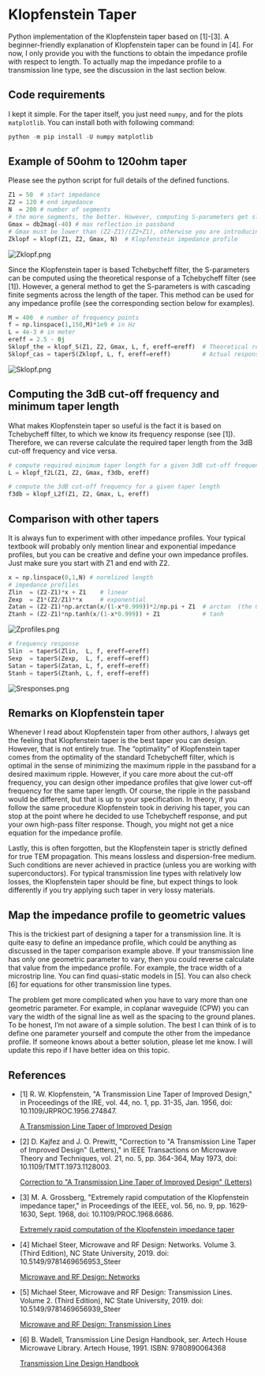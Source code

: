 # Klopfenstein Taper

Python implementation of the Klopfenstein taper based on [1]-[3]. A beginner-friendly explanation of Klopfenstein taper can be found in [4]. For now, I only provide you with the functions to obtain the impedance profile with respect to length. To actually map the impedance profile to a transmission line type, see the discussion in the last section below.

## Code requirements

I kept it simple. For the taper itself, you just need `numpy`, and for the plots `matplotlib`. You can install both with following command:

```powershell
python -m pip install -U numpy matplotlib
```

## Example of 50ohm to 120ohm taper

Please see the python script for full details of the defined functions.

```python
Z1 = 50  # start impedance
Z2 = 120 # end impedance
N  = 200 # number of segments 
# the more segments, the better. However, computing S-parameters get slower via matrix cascade method.
Gmax = db2mag(-40) # max reflection in passband
# Gmax must be lower than (Z2-Z1)/(Z2+Z1), otherwise you are introducing gain in S11. I will let you think about that!
Zklopf = klopf(Z1, Z2, Gmax, N)  # Klopfenstein impedance profile
```

![Zklopf.png](images/Zklopf.png)

Since the Klopfenstein taper is based Tchebycheff filter, the S-parameters can be computed using the theoretical response of a Tchebycheff filter (see [1]). However, a general method to get the S-parameters is with cascading finite segments across the length of the taper. This method can be used for any impedance profile (see the corresponding section below for examples).

```python
M = 400  # number of frequency points
f = np.linspace(1,150,M)*1e9 # in Hz
L = 4e-3 # in meter
ereff = 2.5 - 0j
Sklopf_the = klopf_S(Z1, Z2, Gmax, L, f, ereff=ereff)  # Theoretical response
Sklopf_cas = taperS(Zklopf, L, f, ereff=ereff)         # Actual response of cascade of finite segments
```

![Sklopf.png](images/Sklopf.png)

## Computing the 3dB cut-off frequency and minimum taper length

What makes Klopfenstein taper so useful is the fact it is based on Tchebycheff filter, to which we know its frequency response (see [1]). Therefore, we can reverse calculate the required taper length from the 3dB cut-off frequency and vice versa. 

```python
# compute required minimum taper length for a given 3dB cut-off frequency
L = klopf_f2L(Z1, Z2, Gmax, f3db, ereff)

# compute the 3dB cut-off frequency for a given taper length
f3db = klopf_L2f(Z1, Z2, Gmax, L, ereff)
```

## Comparison with other tapers

It is always fun to experiment with other impedance profiles. Your typical textbook will probably only mention linear and exponential impedance profiles, but you can be creative and define your own impedance profiles. Just make sure you start with Z1 and end with Z2.

```python
x = np.linspace(0,1,N) # normlized length
# impedance profiles
Zlin  = (Z2-Z1)*x + Z1    # linear
Zexp  = Z1*(Z2/Z1)**x     # exponential
Zatan = (Z2-Z1)*np.arctan(x/(1-x*0.999))*2/np.pi + Z1  # arctan  (the 0.999 is to avoid dividing by zero)
Ztanh = (Z2-Z1)*np.tanh(x/(1-x*0.999)) + Z1            # tanh
```

![Zprofiles.png](images/Zprofiles.png)

```python
# frequency response
Slin  = taperS(Zlin,  L, f, ereff=ereff)
Sexp  = taperS(Zexp,  L, f, ereff=ereff)
Satan = taperS(Zatan, L, f, ereff=ereff)
Stanh = taperS(Ztanh, L, f, ereff=ereff)
```

![Sresponses.png](images/Sresponses.png)

## Remarks on Klopfenstein taper

Whenever I read about Klopfenstein taper from other authors, I always get the feeling that Klopfenstein taper is the best taper you can design. However, that is not entirely true. The “optimality” of Klopfenstein taper comes from the optimality of the standard Tchebycheff filter, which is optimal in the sense of minimizing the maximum ripple in the passband for a desired maximum ripple. However, if you care more about the cut-off frequency, you can design other impedance profiles that give lower cut-off frequency for the same taper length. Of course, the ripple in the passband would be different, but that is up to your specification. In theory, if you follow the same procedure Klopfenstein took in deriving his taper, you can stop at the point where he decided to use Tchebycheff response, and put your own high-pass filter response. Though, you might not get a nice equation for the impedance profile.

Lastly, this is often forgotten, but the Klopfenstein taper is strictly defined for true TEM propagation. This means lossless and dispersion-free medium. Such conditions are never achieved in practice (unless you are working with superconductors). For typical transmission line types with relatively low losses, the Klopfenstein taper should be fine, but expect things to look differently if you try applying such taper in very lossy materials.

## Map the impedance profile to geometric values

This is the trickiest part of designing a taper for a transmission line. It is quite easy to define an impedance profile, which could be anything as discussed in the taper comparison example above. If your transmission line has only one geometric parameter to vary, then you could reverse calculate that value from the impedance profile. For example, the trace width of a microstrip line. You can find quasi-static models in [5]. You can also check [6] for equations for other transmission line types.

The problem get more complicated when you have to vary more than one geometric parameter. For example, in coplanar waveguide (CPW) you can vary the width of the signal line as well as the spacing to the ground planes. To be honest, I’m not aware of a simple solution. The best I can think of is to define one parameter yourself and compute the other from the impedance profile. If someone knows about a better solution, please let me know. I will update this repo if I have better idea on this topic.

## References

- [1] R. W. Klopfenstein, "A Transmission Line Taper of Improved Design," in Proceedings of the IRE, vol. 44, no. 1, pp. 31-35, Jan. 1956, doi: 10.1109/JRPROC.1956.274847.
    
    [A Transmission Line Taper of Improved Design](https://ieeexplore.ieee.org/document/4051841)
    
- [2] D. Kajfez and J. O. Prewitt, "Correction to "A Transmission Line Taper of Improved Design" (Letters)," in IEEE Transactions on Microwave Theory and Techniques, vol. 21, no. 5, pp. 364-364, May 1973, doi: 10.1109/TMTT.1973.1128003.
    
    [Correction to "A Transmission Line Taper of Improved Design" (Letters)](https://ieeexplore.ieee.org/document/1128003)
    
- [3] M. A. Grossberg, "Extremely rapid computation of the Klopfenstein impedance taper," in Proceedings of the IEEE, vol. 56, no. 9, pp. 1629-1630, Sept. 1968, doi: 10.1109/PROC.1968.6686.
    
    [Extremely rapid computation of the Klopfenstein impedance taper](https://ieeexplore.ieee.org/document/1448616)
    
- [4] Michael Steer, Microwave and RF Design: Networks. Volume 3. (Third Edition), NC State University, 2019. doi: 10.5149/9781469656953_Steer
    
    [Microwave and RF Design: Networks](https://doi.org/10.5149/9781469656953_Steer)
    
- [5] Michael Steer, Microwave and RF Design: Transmission Lines. Volume 2. (Third Edition), NC State University, 2019. doi: 10.5149/9781469656939_Steer
    
    [Microwave and RF Design: Transmission Lines](https://doi.org/10.5149/9781469656939_Steer)
    
- [6] B. Wadell, Transmission Line Design Handbook, ser. Artech House Microwave Library. Artech House, 1991. ISBN: 9780890064368
    
    [Transmission Line Design Handbook](https://uk.artechhouse.com/Transmission-Line-Design-Handbook-P684.aspx)